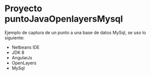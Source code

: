 # Proyecto puntoJavaOpenlayersMysql
Ejemplo de captura de un punto a una base de datos MySql, se uso lo siguiente:

* Netbeans IDE
* JDK 8 
* AngularJs
* OpenLayers
* MySql
